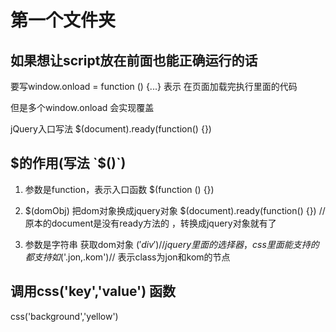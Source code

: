 # 第一个文件夹

## 如果想让script放在前面也能正确运行的话

要写window.onload = function () {...}
表示 在页面加载完执行里面的代码

但是多个window.onload 会实现覆盖

jQuery入口写法
$(document).ready(function() {})

## $的作用(写法 `$()`)

1. 参数是function，表示入口函数
$(function () {})

2. $(domObj) 把dom对象换成jquery对象
$(document).ready(function() {})
// 原本的document是没有ready方法的 ，转换成jquery对象就有了

3. 参数是字符串 获取dom对象
$('div')
// jquery里面的选择器，css里面能支持的都支持
如$('.jon,.kom')// 表示class为jon和kom的节点

## 调用css('key','value') 函数

css('background','yellow')
